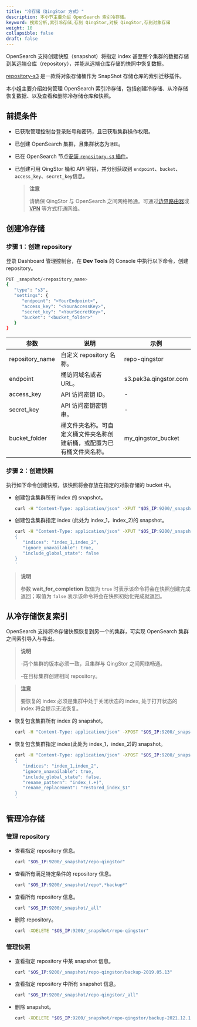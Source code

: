 ```yaml
---
title: "冷存储（QingStor 方式）"
description: 本小节主要介绍 OpenSearch 索引冷存储。
keyword: 搜索分析,索引冷存储,存到 QingStor,对接 QingStor,存到对象存储
weight: 10
collapsible: false
draft: false
---
```


OpenSearch 支持创建快照（snapshot）将指定 index 甚至整个集群的数据存储到某远端仓库（repository），并能从远端仓库存储的快照中恢复数据。

[repository-s3](https://opensearch.org/docs/latest/opensearch/snapshot-restore/#amazon-s3) 是一款将对象存储桶作为 SnapShot 存储仓库的索引迁移插件。

本小姐主要介绍如何管理 OpenSearch 索引冷存储，包括创建冷存储、从冷存储恢复数据、以及查看和删除冷存储仓库和快照。

## 前提条件

- 已获取管理控制台登录账号和密码，且已获取集群操作权限。
- 已创建 OpenSearch 集群，且集群状态为`活跃`。
- 已在 OpenSearch 节点[安装 `repository-s3` 插件](../../plugins/install_plugin)。
- 已创建可用 QingStor 桶和 API 密钥，并分别获取到 `endpoint`、`bucket`、`access_key`、`secret_key`信息。

   > **注意**
   >
   > 请确保 QingStor 与 OpenSearch 之间网络畅通。可通过[边界路由器](/network/border_router/)或 [VPN](/network/vpc/manual/vpn/) 等方式打通网络。

## 创建冷存储

### 步骤 1：创建 repository

登录 Dashboard 管理控制台，在 **Dev Tools** 的 Console 中执行以下命令，创建 repository。

```bash
PUT _snapshot/<repository_name>
{
   "type": "s3",
   "settings": {
      "endpoint": "<YourEndpoint>",
      "access_key": "<YourAccessKey>",
      "secret_key": "<YourSecretKey>",
      "bucket": "<bucket_folder>"
   }
}
```

| 参数       | 说明                       | 示例        |
| ---------- | -------------------------|--------------|
| repository_name | 自定义 repository 名称。   | repo-qingstor              |
| endpoint   | 桶访问域名或者 URL。  |       s3.pek3a.qingstor.com              |
| access_key | API 访问密钥 ID。                                   |    -           |
| secret_key |  API 访问密钥密钥串。                                     |    -          |
| bucket_folder     | 桶文件夹名称。可自定义桶文件夹名称创建新桶，或配置为已有桶文件夹名称。 |   my_qingstor_bucket        |

### 步骤 2：创建快照

执行如下命令创建快照，该快照将会存放在指定的对象存储的 bucket 中。

- 创建包含集群所有 index 的 snapshot。

   ```bash
   curl -H "Content-Type: application/json" -XPUT "$OS_IP:9200/_snapshot/repo-qingstor/backup-2021.12.13?wait_for_completion=true"
   ```

- 创建包含集群指定 index (此处为 index_1，index_2)的 snapshot。

   ```bash
   curl -H "Content-Type: application/json" -XPUT "$OS_IP:9200/_snapshot/repo-qingstor/backup-2021.12.13?wait_for_completion=true" -d'
   {
      "indices": "index_1,index_2",
      "ignore_unavailable": true,
      "include_global_state": false
   }
   '
   ```

> **说明**
>
> 参数 **wait_for_completion** 取值为 `true` 时表示该命令将会在快照创建完成返回；取值为 `false` 表示该命令将会在快照初始化完成就返回。

## 从冷存储恢复索引

OpenSearch 支持将冷存储快照恢复到另一个的集群，可实现 OpenSearch 集群之间索引导入与导出。

> **说明**
>
> -两个集群的版本必须一致，且集群与 QingStor 之间网络畅通。
> 
> -在目标集群创建相同 repository。

> **注意**
>
> 要恢复的 index 必须是集群中处于关闭状态的 index, 处于打开状态的 index 将会提示无法恢复。

- 恢复包含集群所有 index 的 snapshot。

   ```bash
   curl -H "Content-Type: application/json" -XPOST "$OS_IP:9200/_snapshot/repo-qingstor/backup-2021.12.13/_restore"
   ```

- 恢复包含集群指定 index(此处为 index_1，index_2)的 snapshot。

   ```bash
   curl -H "Content-Type: application/json" -XPOST "$OS_IP:9200/_snapshot/repo-qingstor/backup-2021.12.13/_restore" -d'
   {
      "indices": "index_1,index_2",
      "ignore_unavailable": true,
      "include_global_state": false,
      "rename_pattern": "index_(.+)",
      "rename_replacement": "restored_index_$1"
   }
   '
   ```

## 管理冷存储

### 管理 repository

- 查看指定 repository 信息。

   ```bash
   curl "$OS_IP:9200/_snapshot/repo-qingstor"
   ```

- 查看所有满足特定条件的 repository 信息。

   ```bash
   curl "$OS_IP:9200/_snapshot/repo*,*backup*" 
   ```

- 查看所有 repository 信息。

   ```bash
   curl "$OS_IP:9200/_snapshot/_all"
   ```

- 删除 repository。

   ```bash
   curl -XDELETE "$OS_IP:9200/_snapshot/repo-qingstor"
   ```

### 管理快照

- 查看指定 repository 中某 snapshot 信息。

   ```bash
   curl "$OS_IP:9200/_snapshot/repo-qingstor/backup-2019.05.13" 
   ```

- 查看指定 repository 中所有 snapshot 信息。

   ```bash
   curl "$OS_IP:9200/_snapshot/repo-qingstor/_all" 
   ```

- 删除 snapshot。

   ```bash
   curl -XDELETE "$OS_IP:9200/_snapshot/repo-qingstor/backup-2021.12.13" 
   ```
